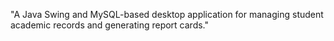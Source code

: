 "A Java Swing and MySQL-based desktop application for managing student academic records and generating report cards."
